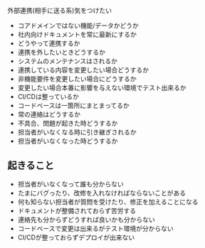 外部連携(相手に送る系)気をつけたい

- コアドメインではない機能/データかどうか
- 社内向けドキュメントを常に最新にするか
- どうやって連携するか
- 連携を外したいときどうするか
- システムのメンテナンスはされるか
- 連携している内容を変更したい場合どうするか
- 非機能要件を変更したい場合にどうするか
- 変更したい場合本番に影響を与えない環境でテスト出来るか
- CI/CDは整っているか
- コードベースは一箇所にまとまってるか
- 常の連絡はどうするか
- 不具合、問題が起きた時どうするか
- 担当者がいなくなる時に引き継ぎされるか
- 担当者がいなくなった時どうするか

## 起きること

- 担当者がいなくなって誰も分からない
- たまにバグったり、改修を入れなければならないことがある
- 何も知らない担当者が質問を受けたり、修正を加えることになる
- ドキュメントが整備されておらず苦労する
- 連絡先も分からずどうすれば良いかも分からない
- コードベースで変更は出来るがテスト環境が分からない
- CI/CDが整っておらずデプロイが出来ない

